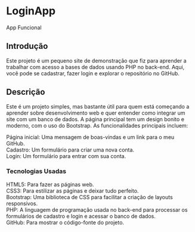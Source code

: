 # LoginApp

App Funcional

## Introdução 

Este projeto é um pequeno site de demonstração que fiz para aprender a trabalhar com acesso a bases de dados usando PHP no back-end. Aqui, você pode se cadastrar, fazer login e explorar o repositório no GitHub.

## Descrição 

Este é um projeto simples, mas bastante útil para quem está começando a aprender sobre desenvolvimento web e quer entender como integrar um site com um banco de dados. A página principal tem um design bonito e moderno, com o uso do Bootstrap. As funcionalidades principais incluem:

Página inicial: Uma mensagem de boas-vindas e um link para o meu GitHub.  
Cadastro: Um formulário para criar uma nova conta.  
Login: Um formulário para entrar com sua conta.  

### Tecnologias Usadas

HTML5: Para fazer as páginas web.  
CSS3: Para estilizar as páginas e deixar tudo perfeito.  
Bootstrap: Uma biblioteca de CSS para facilitar a criação de layouts responsivos.  
PHP: A linguagem de programação usada no back-end para processar os formulários de cadastro e login e acessar o banco de dados.  
GitHub: Para mostrar o código-fonte do projeto.  


